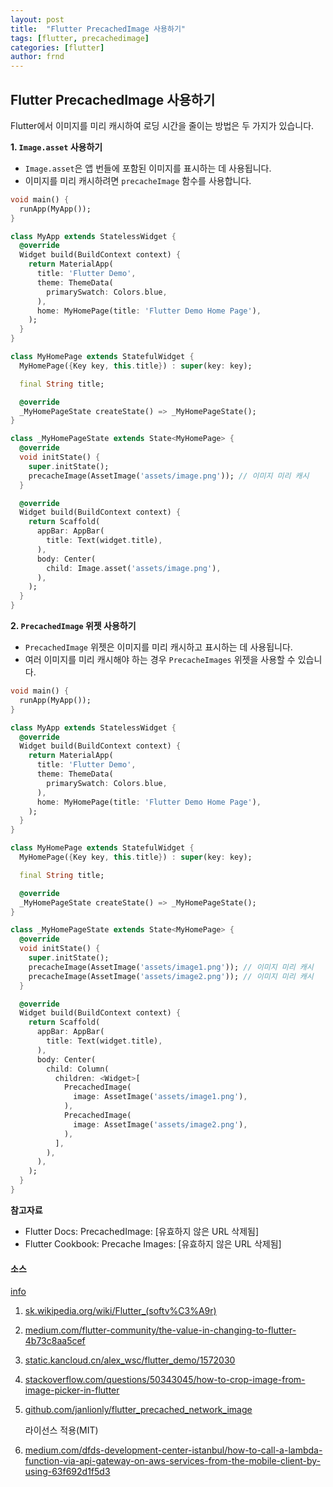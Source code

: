 ```yaml
---
layout: post
title:  "Flutter PrecachedImage 사용하기"
tags: [flutter, precachedimage]
categories: [flutter]
author: frnd
---
```


## Flutter PrecachedImage 사용하기

Flutter에서 이미지를 미리 캐시하여 로딩 시간을 줄이는 방법은 두 가지가 있습니다.

**1. `Image.asset` 사용하기**

- `Image.asset`은 앱 번들에 포함된 이미지를 표시하는 데 사용됩니다.
- 이미지를 미리 캐시하려면 `precacheImage` 함수를 사용합니다.


```dart
void main() {
  runApp(MyApp());
}

class MyApp extends StatelessWidget {
  @override
  Widget build(BuildContext context) {
    return MaterialApp(
      title: 'Flutter Demo',
      theme: ThemeData(
        primarySwatch: Colors.blue,
      ),
      home: MyHomePage(title: 'Flutter Demo Home Page'),
    );
  }
}

class MyHomePage extends StatefulWidget {
  MyHomePage({Key key, this.title}) : super(key: key);

  final String title;

  @override
  _MyHomePageState createState() => _MyHomePageState();
}

class _MyHomePageState extends State<MyHomePage> {
  @override
  void initState() {
    super.initState();
    precacheImage(AssetImage('assets/image.png')); // 이미지 미리 캐시
  }

  @override
  Widget build(BuildContext context) {
    return Scaffold(
      appBar: AppBar(
        title: Text(widget.title),
      ),
      body: Center(
        child: Image.asset('assets/image.png'),
      ),
    );
  }
}
```


**2. `PrecachedImage` 위젯 사용하기**

- `PrecachedImage` 위젯은 이미지를 미리 캐시하고 표시하는 데 사용됩니다.
- 여러 이미지를 미리 캐시해야 하는 경우 `PrecacheImages` 위젯을 사용할 수 있습니다.



```dart
void main() {
  runApp(MyApp());
}

class MyApp extends StatelessWidget {
  @override
  Widget build(BuildContext context) {
    return MaterialApp(
      title: 'Flutter Demo',
      theme: ThemeData(
        primarySwatch: Colors.blue,
      ),
      home: MyHomePage(title: 'Flutter Demo Home Page'),
    );
  }
}

class MyHomePage extends StatefulWidget {
  MyHomePage({Key key, this.title}) : super(key: key);

  final String title;

  @override
  _MyHomePageState createState() => _MyHomePageState();
}

class _MyHomePageState extends State<MyHomePage> {
  @override
  void initState() {
    super.initState();
    precacheImage(AssetImage('assets/image1.png')); // 이미지 미리 캐시
    precacheImage(AssetImage('assets/image2.png')); // 이미지 미리 캐시
  }

  @override
  Widget build(BuildContext context) {
    return Scaffold(
      appBar: AppBar(
        title: Text(widget.title),
      ),
      body: Center(
        child: Column(
          children: <Widget>[
            PrecachedImage(
              image: AssetImage('assets/image1.png'),
            ),
            PrecachedImage(
              image: AssetImage('assets/image2.png'),
            ),
          ],
        ),
      ),
    );
  }
}
```



**참고자료**

- Flutter Docs: PrecachedImage: [유효하지 않은 URL 삭제됨]
- Flutter Cookbook: Precache Images: [유효하지 않은 URL 삭제됨]

#### 소스

[info](https://gemini.google.com/faq#citation)

1. [sk.wikipedia.org/wiki/Flutter_(softv%C3%A9r)](https://sk.wikipedia.org/wiki/Flutter_(softv%C3%A9r))
    
2. [medium.com/flutter-community/the-value-in-changing-to-flutter-4b73c8aa5cef](https://medium.com/flutter-community/the-value-in-changing-to-flutter-4b73c8aa5cef)
    
3. [static.kancloud.cn/alex_wsc/flutter_demo/1572030](http://static.kancloud.cn/alex_wsc/flutter_demo/1572030)
    
4. [stackoverflow.com/questions/50343045/how-to-crop-image-from-image-picker-in-flutter](https://stackoverflow.com/questions/50343045/how-to-crop-image-from-image-picker-in-flutter)
    
5. [github.com/janlionly/flutter_precached_network_image](https://github.com/janlionly/flutter_precached_network_image)
    
    라이선스 적용(MIT)
    
6. [medium.com/dfds-development-center-istanbul/how-to-call-a-lambda-function-via-api-gateway-on-aws-services-from-the-mobile-client-by-using-63f692d1f5d3](https://medium.com/dfds-development-center-istanbul/how-to-call-a-lambda-function-via-api-gateway-on-aws-services-from-the-mobile-client-by-using-63f692d1f5d3)
